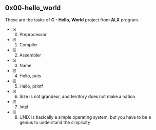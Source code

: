 ## 0x00-hello_world

These are the tasks of **C - Hello, World** project from **ALX** program.

- [x] 0. Preprocessor
- [x] 1. Compiler
- [x] 2. Assembler
- [x] 3. Name
- [x] 4. Hello, puts
- [x] 5. Hello, printf
- [x] 6. Size is not grandeur, and territory does not make a nation
- [x] 7. Intel
- [x] 8. UNIX is basically a simple operating system, but you have to be a genius to understand the simplicity
